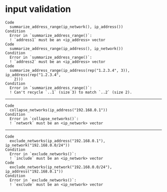 # input validation

    Code
      summarize_address_range(ip_network(), ip_address())
    Condition
      Error in `summarize_address_range()`:
      ! `address1` must be an <ip_address> vector
    Code
      summarize_address_range(ip_address(), ip_network())
    Condition
      Error in `summarize_address_range()`:
      ! `address2` must be an <ip_address> vector
    Code
      summarize_address_range(ip_address(rep("1.2.3.4", 3)), ip_address(rep("1.2.3.4",
        2)))
    Condition
      Error in `summarize_address_range()`:
      ! Can't recycle `..1` (size 3) to match `..2` (size 2).

---

    Code
      collapse_networks(ip_address("192.168.0.1"))
    Condition
      Error in `collapse_networks()`:
      ! `network` must be an <ip_network> vector

---

    Code
      exclude_networks(ip_address("192.168.0.1"), ip_network("192.168.0.0/24"))
    Condition
      Error in `exclude_networks()`:
      ! `include` must be an <ip_network> vector
    Code
      exclude_networks(ip_network("192.168.0.0/24"), ip_address("192.168.0.1"))
    Condition
      Error in `exclude_networks()`:
      ! `exclude` must be an <ip_network> vector

